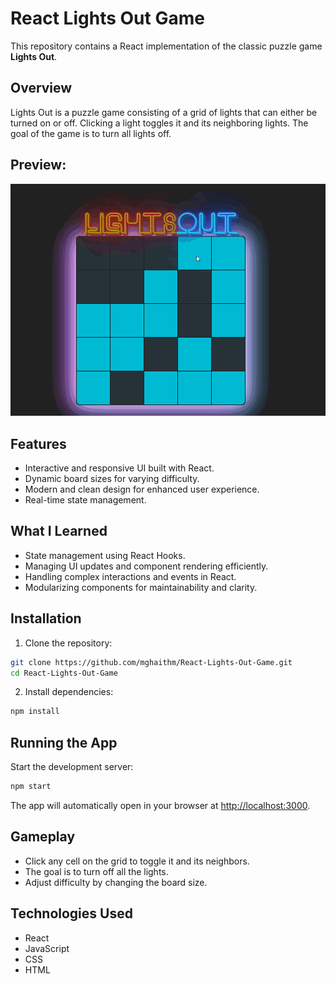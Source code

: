 
# React Lights Out Game

This repository contains a React implementation of the classic puzzle game **Lights Out**.

## Overview

Lights Out is a puzzle game consisting of a grid of lights that can either be turned on or off. Clicking a light toggles it and its neighboring lights. The goal of the game is to turn all lights off.

## Preview: 

![grab-landing-page](preview.gif)


## Features

- Interactive and responsive UI built with React.
- Dynamic board sizes for varying difficulty.
- Modern and clean design for enhanced user experience.
- Real-time state management.

## What I Learned

- State management using React Hooks.
- Managing UI updates and component rendering efficiently.
- Handling complex interactions and events in React.
- Modularizing components for maintainability and clarity.


## Installation

1. Clone the repository:

```bash
git clone https://github.com/mghaithm/React-Lights-Out-Game.git
cd React-Lights-Out-Game
```

2. Install dependencies:

```bash
npm install
```

## Running the App

Start the development server:

```bash
npm start
```

The app will automatically open in your browser at [http://localhost:3000](http://localhost:3000).

## Gameplay

- Click any cell on the grid to toggle it and its neighbors.
- The goal is to turn off all the lights.
- Adjust difficulty by changing the board size.

## Technologies Used

- React
- JavaScript
- CSS
- HTML

